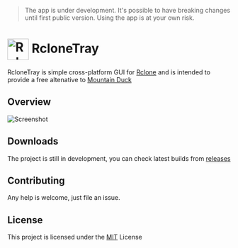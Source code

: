 
> The app is under development. It's possible to have breaking changes until first public version. Using the app is at your own risk.


# <img src="https://raw.githubusercontent.com/dimitrov-adrian/RcloneTray/master/src/ui/icons/source-icon-color.png" width="48px" align="center" alt="RcloneTray Icon" /> RcloneTray

RcloneTray is simple cross-platform GUI for [Rclone](https://rclone.org/) and is intended to provide a free altenative to [Mountain Duck](https://mountainduck.io/)


## Overview
![Screenshot](https://raw.githubusercontent.com/dimitrov-adrian/RcloneTray/master/screenshot.png)


## Downloads
The project is still in development, you can check latest builds from [releases](https://github.com/dimitrov-adrian/RcloneTray/releases)

## Contributing
Any help is welcome, just file an issue.

## License
This project is licensed under the [MIT](https://github.com/dimitrov-adrian/RcloneTray/blob/master/LICENSE.txt) License
